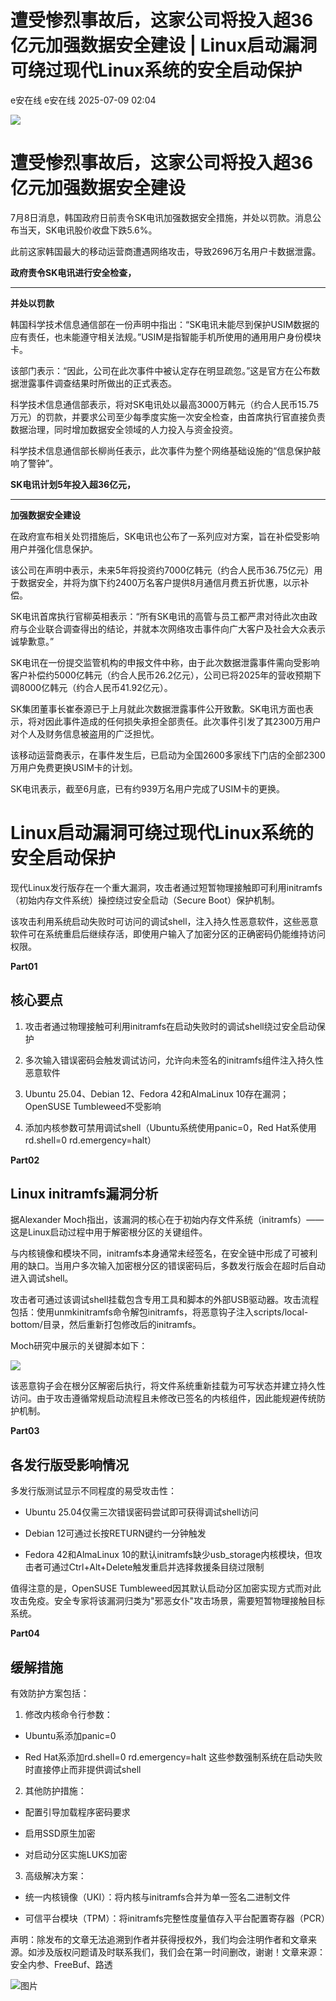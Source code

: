 #  遭受惨烈事故后，这家公司将投入超36亿元加强数据安全建设 | Linux启动漏洞可绕过现代Linux系统的安全启动保护  
e安在线  e安在线   2025-07-09 02:04  
  
![](https://mmbiz.qpic.cn/sz_mmbiz_png/1Y08O57sHWiahTldalExhOyzXNMO6kcO7ULmiclhSZfg8zVMLHEMUGBu3lBjFbjib8vsYDZzplofMSC7epkHHWpibw/640?wx_fmt=png&from=appmsg "")  
# 遭受惨烈事故后，这家公司将投入超36亿元加强数据安全建设  
  
7月8日消息，韩国政府日前责令SK电讯加强数据安全措施，并处以罚款。消息公布当天，SK电讯股价收盘下跌5.6%。  
  
此前这家韩国最大的移动运营商遭遇网络攻击，导致2696万名用户卡数据泄露。  
  
  
**政府责令SK电讯进行安全检查，**  
  
****  
**并处以罚款**  
  
  
韩国科学技术信息通信部在一份声明中指出：“SK电讯未能尽到保护USIM数据的应有责任，也未能遵守相关法规。”USIM是指智能手机所使用的通用用户身份模块卡。  
  
该部门表示：“因此，公司在此次事件中被认定存在明显疏忽。”这是官方在公布数据泄露事件调查结果时所做出的正式表态。  
  
科学技术信息通信部表示，将对SK电讯处以最高3000万韩元（约合人民币15.75万元）的罚款，并要求公司至少每季度实施一次安全检查，由首席执行官直接负责数据治理，同时增加数据安全领域的人力投入与资金投资。  
  
科学技术信息通信部长柳尚任表示，此次事件为整个网络基础设施的“信息保护敲响了警钟”。  
  
  
**SK电讯计划5年投入超36亿元，**  
  
****  
**加强数据安全建设**  
  
  
在政府宣布相关处罚措施后，SK电讯也公布了一系列应对方案，旨在补偿受影响用户并强化信息保护。  
  
该公司在声明中表示，未来5年将投资约7000亿韩元（约合人民币36.75亿元）用于数据安全，并将为旗下约2400万名客户提供8月通信月费五折优惠，以示补偿。  
  
SK电讯首席执行官柳英相表示：“所有SK电讯的高管与员工都严肃对待此次由政府与企业联合调查得出的结论，并就本次网络攻击事件向广大客户及社会大众表示诚挚歉意。”  
  
SK电讯在一份提交监管机构的申报文件中称，由于此次数据泄露事件需向受影响客户补偿约5000亿韩元（约合人民币26.2亿元），公司已将2025年的营收预期下调8000亿韩元（约合人民币41.92亿元）。  
  
SK集团董事长崔泰源已于上月就此次数据泄露事件公开致歉。SK电讯方面也表示，将对因此事件造成的任何损失承担全部责任。此次事件引发了其2300万用户对个人及财务信息被盗用的广泛担忧。  
  
该移动运营商表示，在事件发生后，已启动为全国2600多家线下门店的全部2300万用户免费更换USIM卡的计划。  
  
SK电讯表示，截至6月底，已有约939万名用户完成了USIM卡的更换。  
  
  
# Linux启动漏洞可绕过现代Linux系统的安全启动保护  
  
现代Linux发行版存在一个重大漏洞，攻击者通过短暂物理接触即可利用initramfs（初始内存文件系统）操控绕过安全启动（Secure Boot）保护机制。  
  
  
该攻击利用系统启动失败时可访问的调试shell，注入持久性恶意软件，这些恶意软件可在系统重启后继续存活，即使用户输入了加密分区的正确密码仍能维持访问权限。  
  
  
**Part01**  
## 核心要点  
  
  
1. 攻击者通过物理接触可利用initramfs在启动失败时的调试shell绕过安全启动保护  
  
  
2. 多次输入错误密码会触发调试访问，允许向未签名的initramfs组件注入持久性恶意软件  
  
  
3. Ubuntu 25.04、Debian 12、Fedora 42和AlmaLinux 10存在漏洞；OpenSUSE Tumbleweed不受影响  
  
  
4. 添加内核参数可禁用调试shell（Ubuntu系统使用panic=0，Red Hat系使用rd.shell=0 rd.emergency=halt）  
  
  
**Part02**  
## Linux initramfs漏洞分析  
  
  
据Alexander Moch指出，该漏洞的核心在于初始内存文件系统（initramfs）——这是Linux启动过程中用于解密根分区的关键组件。  
  
  
与内核镜像和模块不同，initramfs本身通常未经签名，在安全链中形成了可被利用的缺口。当用户多次输入加密根分区的错误密码后，多数发行版会在超时后自动进入调试shell。  
  
  
攻击者可通过该调试shell挂载包含专用工具和脚本的外部USB驱动器。攻击流程包括：使用unmkinitramfs命令解包initramfs，将恶意钩子注入scripts/local-bottom/目录，然后重新打包修改后的initramfs。  
  
  
Moch研究中展示的关键脚本如下：  
  
  
![](https://mmbiz.qpic.cn/mmbiz_jpg/qq5rfBadR3icIpibI5JhZ4XkIZu1PaHMxHq71LJS8yml0DJ78Xr5IM0iaE1yQ8vLaaaC0V59H9JsAmr1s5yaWperg/640?wx_fmt=jpeg&from=appmsg "")  
  
  
该恶意钩子会在根分区解密后执行，将文件系统重新挂载为可写状态并建立持久性访问。由于攻击遵循常规启动流程且未修改已签名的内核组件，因此能规避传统防护机制。  
  
  
**Part03**  
## 各发行版受影响情况  
  
  
多发行版测试显示不同程度的易受攻击性：  
  
- Ubuntu 25.04仅需三次错误密码尝试即可获得调试shell访问  
  
- Debian 12可通过长按RETURN键约一分钟触发  
  
- Fedora 42和AlmaLinux 10的默认initramfs缺少usb_storage内核模块，但攻击者可通过Ctrl+Alt+Delete触发重启并选择救援条目绕过限制  
  
值得注意的是，OpenSUSE Tumbleweed因其默认启动分区加密实现方式而对此攻击免疫。安全专家将该漏洞归类为"邪恶女仆"攻击场景，需要短暂物理接触目标系统。  
  
  
**Part04**  
## 缓解措施  
  
  
有效防护方案包括：  
  
  
1. 修改内核命令行参数：  
- Ubuntu系添加panic=0  
  
- Red Hat系添加rd.shell=0 rd.emergency=halt 这些参数强制系统在启动失败时直接停止而非提供调试shell  
  
2. 其他防护措施：  
- 配置引导加载程序密码要求  
  
- 启用SSD原生加密  
  
- 对启动分区实施LUKS加密  
  
3. 高级解决方案：  
- 统一内核镜像（UKI）：将内核与initramfs合并为单一签名二进制文件  
  
- 可信平台模块（TPM）：将initramfs完整性度量值存入平台配置寄存器（PCR）  
  
声明：除发布的文章无法追溯到作者并获得授权外，我们均会注明作者和文章来源。如涉及版权问题请及时联系我们，我们会在第一时间删改，谢谢！文章来源： 安全内参、FreeBuf、路透  
  
  
  
![图片](https://mmbiz.qpic.cn/sz_mmbiz_jpg/1Y08O57sHWiaM9uv5Q89hYMT8zuKQtQYuvSPy0HyyLwRShZOMcoGgoBy6qiatgDhW3UhCXGVXiaEbS8ANmZwViaMAw/640?wx_fmt=jpeg&from=appmsg&wxfrom=5&wx_lazy=1&wx_co=1&tp=wxpic "")  
  
  
